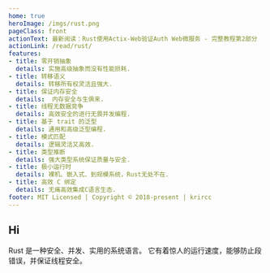 ```yaml
---
home: true
heroImage: /imgs/rust.png
pageClass: front
actionText: 最新阅读：Rust使用Actix-Web验证Auth Web微服务 - 完整教程第2部分
actionLink: /read/rust/
features:
- title: 零开销抽象
  details: 实施高级抽象而没有性能损耗.
- title: 转移语义
  details: 转移所有权灵活且强大.
- title: 保证内存安全
  details:  内存安全与生俱来.
- title: 线程无数据竞争
  details: 高效安全的进行无畏并发编程.
- title: 基于 trait 的泛型
  details: 通用和高级泛型编程.
- title: 模式匹配
  details: 逻辑灵活又高效.
- title: 类型推断
  details: 强大类型系统保证质量与安全.
- title: 极小运行时
  details: 裸机、嵌入式、到规模系统，Rust无处不在.
- title: 高效 C 绑定
  details: 无痛高效集成C语言生态.
footer: MIT Licensed | Copyright © 2018-present | krircc
---
```


## Hi

Rust 是一种安全、并发、实用的系统语言。 它有着惊人的运行速度，能够防止段错误，并保证线程安全。 